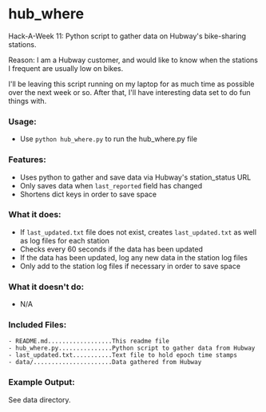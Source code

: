 # hub\_where
Hack-A-Week 11: Python script to gather data on Hubway's bike-sharing stations. 

Reason: I am a Hubway customer, and would like to know when the stations I
frequent are usually low on bikes.

I'll be leaving this script running on my laptop for as much time as possible
over the next week or so. After that, I'll have interesting data set to do fun 
things with.

### Usage:
- Use `python hub_where.py` to run the hub\_where.py file

### Features:
- Uses python to gather and save data via Hubway's station\_status URL
- Only saves data when `last_reported` field has changed
- Shortens dict keys in order to save space

### What it does:
- If `last_updated.txt` file does not exist, creates `last_updated.txt` as well
    as log files for each station
- Checks every 60 seconds if the data has been updated
- If the data has been updated, log any new data in the station log files
- Only add to the station log files if necessary in order to save space

### What it doesn't do:
- N/A

### Included Files:
```
- README.md..................This readme file
- hub_where.py...............Python script to gather data from Hubway
- last_updated.txt...........Text file to hold epoch time stamps
- data/......................Data gathered from Hubway
```
### Example Output:
See data directory.
